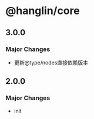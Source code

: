 # @hanglin/core

## 3.0.0

### Major Changes

- 更新@type/nodes直接依赖版本

## 2.0.0

### Major Changes

- init

